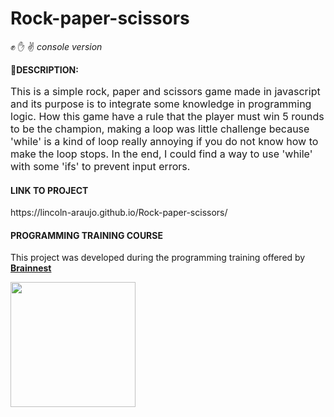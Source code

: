 # Rock-paper-scissors
:fist: :raised_hand: :v: <i style="color=C1C4C4"> console version </i>

:memo:**DESCRIPTION:** 
<p style="font-size: 16px">
    This is a simple rock, paper and scissors game made in javascript and its purpose is to integrate some knowledge in programming logic. 
    How this game have a rule that the player must win 5 rounds to be the champion, making a loop was little challenge because 'while' is a kind of loop really annoying if you do not know how to make the loop stops. In the end, I could find a way to use 'while' with some 'ifs' to prevent input errors.
</p>

#### **LINK TO PROJECT** 
 <p>https://lincoln-araujo.github.io/Rock-paper-scissors/</p>


#### **PROGRAMMING TRAINING COURSE**
This project was developed during the programming training offered by [**Brainnest**](https://www.brainnest.consulting/)

<a href="https://www.brainnest.consulting/"><img src="https://static.wixstatic.com/media/4fa9c2_0b28731f38304ed0989a8c0582f953a3~mv2.png/v1/fill/w_2500,h_2500,al_c/4fa9c2_0b28731f38304ed0989a8c0582f953a3~mv2.png" width="200" style="margin:auto auto"></a>